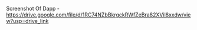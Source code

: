 Screenshot Of Dapp - https://drive.google.com/file/d/1RC74NZbBkrgckRWfZeBra82XVil8xxdw/view?usp=drive_link
